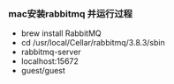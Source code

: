 ### mac安装rabbitmq 并运行过程

- brew install RabbitMQ
- cd /usr/local/Cellar/rabbitmq/3.8.3/sbin 
- rabbitmq-server
- localhost:15672
- guest/guest

